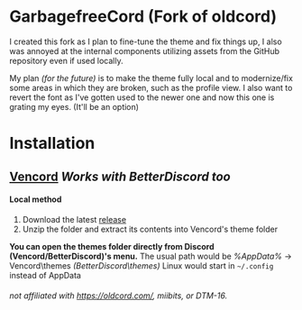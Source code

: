 
# GarbagefreeCord (Fork of oldcord) 

I created this fork as I plan to fine-tune the theme and fix things up, I also was annoyed at the internal components utilizing assets from the GitHub repository even if used locally.

My plan *(for the future)* is to make the theme fully local and to modernize/fix some areas in which they are broken, such as the profile view.
I also want to revert the font as I've gotten used to the newer one and now this one is grating my eyes. (It'll be an option)

# Installation

## [Vencord](https://github.com/Vendicated/Vencord) ***Works with BetterDiscord too***

#### Local method

1. Download the latest [release](https://github.com/Aeyth8/Garbagefreecord/releases)
2. Unzip the folder and extract its contents into Vencord's theme folder

**You can open the themes folder directly from Discord (Vencord/BetterDiscord)'s menu.**
The usual path would be *%AppData%* -> Vencord\themes *(BetterDiscord\themes\)*
Linux would start in `~/.config` instead of AppData

###### not affiliated with https://oldcord.com/, miibits, or DTM-16.
